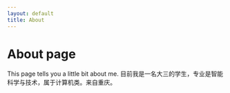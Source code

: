 ```yaml
---
layout: default
title: About
---
```

# About page

This page tells you a little bit about me.
目前我是一名大三的学生，专业是智能科学与技术，属于计算机类。来自重庆。